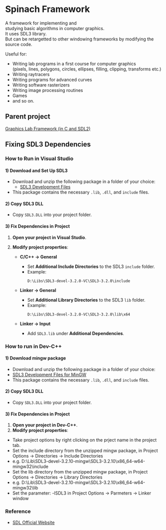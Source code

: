 # Spinach Framework
A framework for implementing and  
studying basic algorithms in computer graphics.  
It uses SDL3 library.  
But can be retargetted to other windowing frameworks by modifying the source code.  
  
Useful for:  
- Writing lab programs in a first course for computer graphics  
  (pixels, lines, polygons, circles,  ellipses, filling, clipping, transforms etc.)  
- Writing raytracers  
- Writing programs for advanced curves  
- Writing software rasterizers   
- Writing image processing routines
- Games
- and so on.

## Parent project  
 [Graphics Lab Framework (in C and SDL2)](https://github.com/mmj-the-fighter/GraphicsLabFramework)
 

## Fixing SDL3 Dependencies

### How to Run in Visual Studio

#### 1) Download and Set Up SDL3
- Download and unzip the following package in a folder of your choice:
  - [SDL3 Development Files](https://github.com/libsdl-org/SDL/releases/download/release-3.2.0/SDL3-devel-3.2.0-VC.zip)
- This package contains the necessary `.lib`, `.dll`, and `include` files.

#### 2) Copy SDL3 DLL
- Copy `SDL3.DLL` into your project folder.

#### 3) Fix Dependencies in Project

1. **Open your project in Visual Studio**.
2. **Modify project properties**:
   
   - **C/C++ -> General**
     - Set **Additional Include Directories** to the SDL3 `include` folder.
     - Example:
       ```
       D:\Libs\SDL3-devel-3.2.0-VC\SDL3-3.2.0\include
       ```
   
   - **Linker -> General**
     - Set **Additional Library Directories** to the SDL3 `lib` folder.
     - Example:
       ```
       D:\Libs\SDL3-devel-3.2.0-VC\SDL3-3.2.0\lib\x64
       ```
   
   - **Linker -> Input**
     - Add `SDL3.lib` under **Additional Dependencies**.

### How to run in Dev-C++
#### 1) Download mingw package
- Download and unzip the following package in a folder of your choice:
- [SDL3 Development Files for MinGW](https://github.com/libsdl-org/SDL/releases/download/release-3.2.10/SDL3-devel-3.2.10-mingw.zip)
- This package contains the necessary `.lib`, `.dll`, and `include` files.
#### 2) Copy SDL3 DLL
- Copy `SDL3.DLL` into your project folder.
#### 3) Fix Dependencies in Project
1. **Open your project in Dev-C++**.
2. **Modify project properties**:
- Take project options by right clicking on the prject name in the project tab.
- Set the include directory from the unzipped mingw package, in Project Options -> Directories -> Include Directories 
- e.g. D:\Lib\SDL3-devel-3.2.10-mingw\SDL3-3.2.10\x86_64-w64-mingw32\include
- Set the lib directory from the unzipped mingw package, in Project Options -> Directories -> Library Directories 
- e.g. D:\Lib\SDL3-devel-3.2.10-mingw\SDL3-3.2.10\x86_64-w64-mingw32\lib
- Set the parameter: -lSDL3 in Project Options -> Parmeters -> Linker window
### Reference
- [SDL Official Website](https://www.libsdl.org/)


